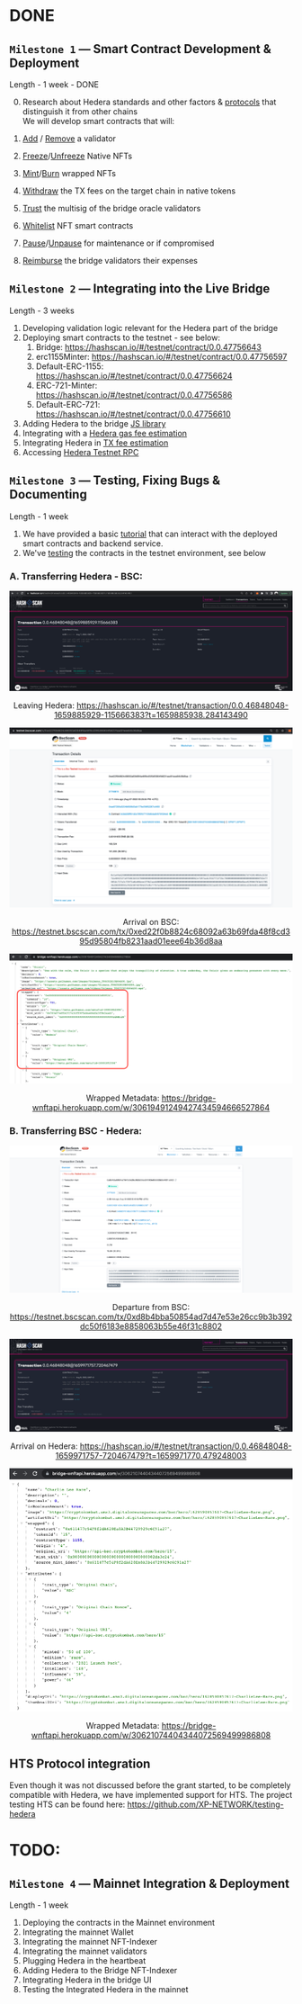 
# DONE

## `Milestone 1` — Smart Contract Development & Deployment

Length - 1 week - DONE

0. Research about Hedera standards and other factors & [protocols](https://docs.hedera.com/guides/core-concepts/smart-contracts/supported-erc-token-standards) that distinguish it from other chains<br/>
We will develop smart contracts that will:

1. [Add](https://github.com/XP-NETWORK/XP.network-HECO-Migration/blob/f474704150da557f931e011026d0c033b391bd7a/dist/Minter.d.ts#L221-L223) / [Remove](https://github.com/XP-NETWORK/XP.network-HECO-Migration/blob/f474704150da557f931e011026d0c033b391bd7a/dist/Minter.d.ts#L227-L229) a validator
2. [Freeze](https://github.com/XP-NETWORK/XP.network-HECO-Migration/blob/f474704150da557f931e011026d0c033b391bd7a/dist/Minter.d.ts#L164)/[Unfreeze](https://github.com/XP-NETWORK/XP.network-HECO-Migration/blob/dist/dist/Minter.d.ts#L239-L244) Native NFTs
3. [Mint](https://github.com/XP-NETWORK/XP.network-HECO-Migration/blob/dist/dist/Minter.d.ts#L186-L188)/[Burn](https://github.com/XP-NETWORK/XP.network-HECO-Migration/blob/dist/dist/Minter.d.ts#L257-L259) wrapped NFTs
4. [Withdraw](https://github.com/XP-NETWORK/XP.network-HECO-Migration/blob/dist/dist/Minter.d.ts#L198-L200) the TX fees on the target chain in native tokens
5. [Trust](https://github.com/XP-NETWORK/web3-contracts/blob/erc1155/contracts/Minter.sol#L86-L119) the multisig of the bridge oracle validators
6. [Whitelist](https://github.com/XP-NETWORK/XP.network-HECO-Migration/blob/dist/dist/Minter.d.ts#L333-L335) NFT smart contracts
7. [Pause](https://github.com/XP-NETWORK/XP.network-HECO-Migration/blob/dist/dist/Minter.d.ts#L224-L226)/[Unpause](https://github.com/XP-NETWORK/XP.network-HECO-Migration/blob/dist/dist/Minter.d.ts#L245-L247) for maintenance or if compromised
8. [Reimburse](https://github.com/XP-NETWORK/XP.network-HECO-Migration/blob/dist/dist/Minter.d.ts#L201-L203) the bridge validators their expenses

## `Milestone 2` — Integrating into the Live Bridge
Length - 3 weeks

1. Developing validation logic relevant for the Hedera part of the bridge
2. Deploying smart contracts to the testnet - see below:
   1. Bridge: https://hashscan.io/#/testnet/contract/0.0.47756643
   2. erc1155Minter: https://hashscan.io/#/testnet/contract/0.0.47756597
   3. Default-ERC-1155: https://hashscan.io/#/testnet/contract/0.0.47756624
   4. ERC-721-Minter: https://hashscan.io/#/testnet/contract/0.0.47756586
   5. Default-ERC-721: https://hashscan.io/#/testnet/contract/0.0.47756610
3. Adding Hedera to the bridge [JS library](https://github.com/XP-NETWORK/xpjs/search?q=hedera)
4. Integrating with a [Hedera gas fee estimation](https://github.com/XP-NETWORK/xpjs/blob/baa6255425a037f3865ff49e694d6e48a08399f7/src/helpers/web3.ts#L93-L95)
5. Integrating Hedera in [TX fee estimation](https://github.com/XP-NETWORK/xpjs/blob/secretjs/src/consts.ts#L397-L404)
6. Accessing [Hedera Testnet RPC](https://github.com/XP-NETWORK/xpjs/blob/baa6255425a037f3865ff49e694d6e48a08399f7/src/factory/factories.ts#L258)


## `Milestone 3` — Testing, Fixing Bugs & Documenting
Length - 1 week 

1. We have provided a basic [tutorial](https://github.com/XP-NETWORK/testing-hedera) that can interact with the deployed smart contracts and backend service.
2. We've [testing](#a-transferring-hedera---bsc) the contracts in the testnet environment, see below

### A. Transferring Hedera - BSC:

<center>

![1](/assets/1.png)

Leaving Hedera: https://hashscan.io/#/testnet/transaction/0.0.46848048-1659885929-115666383?t=1659885938.284143490

</center>

<center>

![2](/assets/2.png)

Arrival on BSC: https://testnet.bscscan.com/tx/0xed22f0b8824c68092a63b69fda48f8cd395d95804fb8231aad01eee64b36d8aa

</center>

<center>

![3](/assets/3.png)

Wrapped Metadata: https://bridge-wnftapi.herokuapp.com/w/30619491249427434594666527864

</center>

### B. Transferring BSC - Hedera:

<center>

![4](/assets/4.png)

Departure from BSC: https://testnet.bscscan.com/tx/0xd8b4bba50854ad7d47e53e26cc9b3b392dc50f6183e8858063b55e46f31c8802

</center>

<center>

![5](/assets/5.png)

Arrival on Hedera: https://hashscan.io/#/testnet/transaction/0.0.46848048-1659971757-720467479?t=1659971770.479248003

</center>

<center>

![6](/assets/6.png)

Wrapped Metadata: https://bridge-wnftapi.herokuapp.com/w/30621074404344072569499986808

</center>


## HTS Protocol integration

Even though it was not discussed before the grant started, to be completely compatible with Hedera, we have implemented support for HTS. The project testing HTS can be found here: https://github.com/XP-NETWORK/testing-hedera

# TODO:

## `Milestone 4` — Mainnet Integration & Deployment
Length - 1 week 

1. Deploying the contracts in the Mainnet environment
2. Integrating the mainnet Wallet
3. Integrating the mainnet NFT-Indexer
4. Integrating the mainnet validators
5. Plugging Hedera in the heartbeat
6. Adding Hedera to the Bridge NFT-Indexer
7. Integrating Hedera in the bridge UI
8. Testing the Integrated Hedera in the mainnet